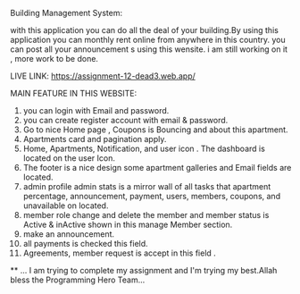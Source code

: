Building Management System:

with this application you can do all the deal of your building.By using this application you can monthly rent online from anywhere in this country. you can post all your announcement s using this wensite. i am still working on it , more work to be done.


LIVE LINK: https://assignment-12-dead3.web.app/


MAIN FEATURE IN THIS WEBSITE:

1. you can login with Email and password.
2. you can create register account with email & password.
3. Go to nice Home page , Coupons is Bouncing and about this apartment.
4. Apartments card and pagination apply.
5. Home, Apartments, Notification, and user icon . The dashboard is located on the user Icon.
6. The footer is a nice design  some apartment galleries and Email fields are located.
7. admin profile admin stats is a mirror wall of all tasks that apartment percentage, announcement, payment, users, members, coupons, and unavailable on located.
8. member role change and delete the member and member status is Active & inActive shown in this  manage Member section.
9. make an announcement.
10. all payments is checked this field.
11. Agreements, member request is accept in this field .

** ... I am trying to complete my assignment and I'm trying my best.Allah bless the Programming Hero Team...



